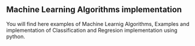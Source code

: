 ## Machine Learning Algorithms implementation
You will find here examples of Machine Learnig Algorithms, Examples and implementation of Classification and Regresion implementation using python.
